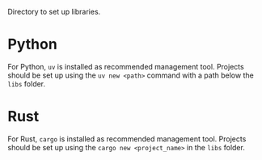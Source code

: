 Directory to set up libraries.

# Python

For Python, `uv` is installed as recommended management tool.
Projects should be set up using the `uv new <path>` command with a path below the `libs` folder.

# Rust

For Rust, `cargo` is installed as recommended management tool.
Projects should be set up using the `cargo new <project_name>` in the `libs` folder.
